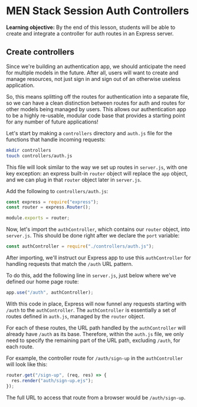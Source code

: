 <h1>
  <span class="headline">MEN Stack Session Auth</span>
  <span class="subhead">Controllers</span>
</h1>

**Learning objective:** By the end of this lesson, students will be able to create and integrate a controller for auth routes in an Express server.

## Create controllers

Since we're building an authentication app, we should anticipate the need for multiple models in the future. After all, users will want to create and manage resources, not just sign in and sign out of an otherwise useless application.

So, this means splitting off the routes for authentication into a separate file, so we can have a clean distinction between routes for auth and routes for other models being managed by users. This allows our authentication app to be a highly re-usable, modular code base that provides a starting point for any number of future applications!

Let's start by making a `controllers` directory and `auth.js` file for the functions that handle incoming requests:

```bash
mkdir controllers
touch controllers/auth.js
```

This file will look similar to the way we set up routes in `server.js`, with one key exception: an express built-in `router` object will replace the `app` object, and we can plug in that `router` object later in `server.js`.

Add the following to `controllers/auth.js`:

```javascript
const express = require("express");
const router = express.Router();

module.exports = router;
```

Now, let's import the `authController`, which contains our `router` object, into `server.js`. This should be done right after we declare the `port` variable:

```javascript
const authController = require("./controllers/auth.js");
```

After importing, we'll instruct our Express app to use this `authController` for handling requests that match the `/auth` URL pattern. 

To do this, add the following line in `server.js`, just below where we've defined our home page route:

```javascript
app.use("/auth", authController);
```

With this code in place, Express will now funnel any requests starting with `/auth` to the `authController`. The `authController` is essentially a set of routes defined in `auth.js`, managed by the `router` object. 

For each of these routes, the URL path handled by the `authController` will already have `/auth` as its base. Therefore, within the `auth.js` file, we only need to specify the remaining part of the URL path, excluding `/auth`, for each route.

For example, the controller route for `/auth/sign-up` in the `authController` will look like this:

```javascript
router.get("/sign-up", (req, res) => {
  res.render("auth/sign-up.ejs");
});
```

The full URL to access that route from a browser would be `/auth/sign-up`.

<!-- [Starter Code](https://git.generalassemb.ly/modular-curriculum-all-courses/men-stack-session-auth-template/tree/controllers-start)

[Complete Code](https://git.generalassemb.ly/modular-curriculum-all-courses/men-stack-session-auth-template/tree/controllers-complete) -->
